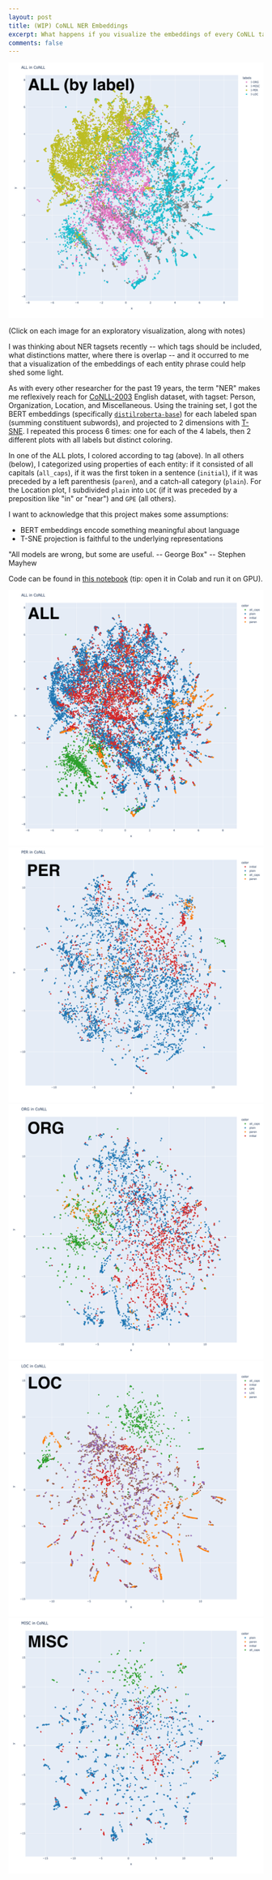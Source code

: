 ```yaml
---
layout: post
title: (WIP) CoNLL NER Embeddings
excerpt: What happens if you visualize the embeddings of every CoNLL tag?
comments: false
---
```


<a href="/assets/conll-tags/ALL-by-label.html" target="_blank"><img src="/assets/conll-tags/ALL-by-label.png" /></a>

(Click on each image for an exploratory visualization, along with notes)

I was thinking about NER tagsets recently -- which tags should be included, what distinctions matter, where there is overlap -- and it occurred to me that a visualization of the embeddings of each entity phrase could help shed some light.

As with every other researcher for the past 19 years, the term "NER" makes me reflexively reach for [CoNLL-2003](https://www.clips.uantwerpen.be/conll2003/ner/) English dataset, with tagset: Person, Organization, Location, and Miscellaneous. Using the training set, I got the BERT embeddings (specifically [`distilroberta-base`](https://huggingface.co/distilroberta-base)) for each labeled span (summing constituent subwords), and projected to 2 dimensions with [T-SNE](https://scikit-learn.org/stable/modules/generated/sklearn.manifold.TSNE.html). I repeated this process 6 times: one for each of the 4 labels, then 2 different plots with all labels but distinct coloring. 

In one of the ALL plots, I colored according to tag (above). In all others (below), I categorized using properties of each entity: if it consisted of all capitals (`all_caps`), if it was the first token in a sentence (`initial`), if it was preceded by a left parenthesis (`paren`), and a catch-all category (`plain`). For the Location plot, I subdivided `plain` into `LOC` (if it was preceded by a preposition like "in" or "near") and `GPE` (all others).

I want to acknowledge that this project makes some assumptions:
- BERT embeddings encode something meaningful about language
- T-SNE projection is faithful to the underlying representations

"All models are wrong, but some are useful. -- George Box" -- Stephen Mayhew

Code can be found in [this notebook](https://github.com/mayhewsw/mayhewsw.github.io/blob/master/assets/conll-tags/cluster_conll.ipynb) (tip: open it in Colab and run it on GPU).

<a href="/assets/conll-tags/ALL.html" target="_blank"><img src="/assets/conll-tags/ALL.png" /></a>
<a href="/assets/conll-tags/PER.html" target="_blank"><img src="/assets/conll-tags/PER.png" /></a>
<a href="/assets/conll-tags/ORG.html" target="_blank"><img src="/assets/conll-tags/ORG.png" /></a>
<a href="/assets/conll-tags/LOC.html" target="_blank"><img src="/assets/conll-tags/LOC.png" /></a>
<a href="/assets/conll-tags/MISC.html" target="_blank"><img src="/assets/conll-tags/MISC.png" /></a>
